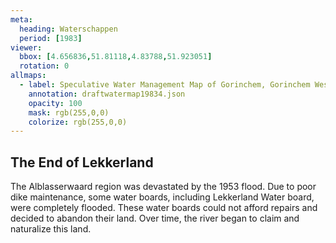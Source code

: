 ```yaml
---
meta:
  heading: Waterschappen
  period: [1983]
viewer:
  bbox: [4.656836,51.81118,4.83788,51.923051]
  rotation: 0
allmaps:
  - label: Speculative Water Management Map of Gorinchem, Gorinchem West 1 no. 38. Fourth Edition, series 1, 2023.  374 x 297 mm. Scale 1:25000. The Berlage. Based on Water Management Map 38 Gorinchem West 1. Fourth Edition, series 1, 1961. 555 x 690 mm. Scale 1:50000. Rijkswaterstaat.
    annotation: draftwatermap19834.json
    opacity: 100
    mask: rgb(255,0,0)
    colorize: rgb(255,0,0)
---
```


## The End of Lekkerland

The Alblasserwaard region was devastated by the 1953 flood. Due to poor dike maintenance, some water boards, including Lekkerland Water board, were completely flooded. These water boards could not afford repairs and decided to abandon their land. Over time, the river began to claim and naturalize this land.
